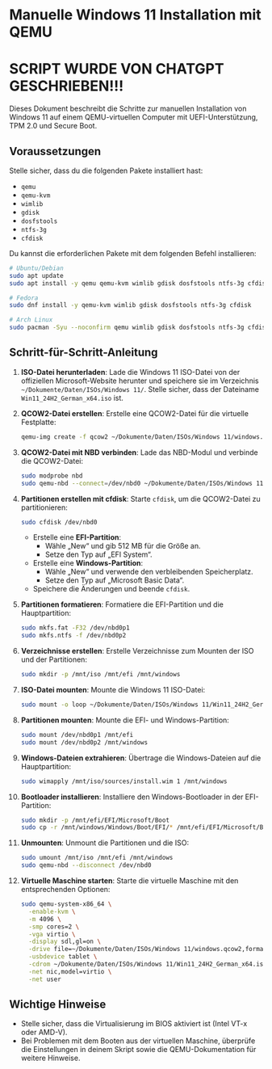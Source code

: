 # Manuelle Windows 11 Installation mit QEMU

# SCRIPT WURDE VON CHATGPT GESCHRIEBEN!!!

Dieses Dokument beschreibt die Schritte zur manuellen Installation von Windows 11 auf einem QEMU-virtuellen Computer mit UEFI-Unterstützung, TPM 2.0 und Secure Boot.

## Voraussetzungen

Stelle sicher, dass du die folgenden Pakete installiert hast:

- `qemu`
- `qemu-kvm`
- `wimlib`
- `gdisk`
- `dosfstools`
- `ntfs-3g`
- `cfdisk`

Du kannst die erforderlichen Pakete mit dem folgenden Befehl installieren:

```bash
# Ubuntu/Debian
sudo apt update
sudo apt install -y qemu qemu-kvm wimlib gdisk dosfstools ntfs-3g cfdisk

# Fedora
sudo dnf install -y qemu-kvm wimlib gdisk dosfstools ntfs-3g cfdisk

# Arch Linux
sudo pacman -Syu --noconfirm qemu wimlib gdisk dosfstools ntfs-3g cfdisk
```

## Schritt-für-Schritt-Anleitung

1. **ISO-Datei herunterladen**:
   Lade die Windows 11 ISO-Datei von der offiziellen Microsoft-Website herunter und speichere sie im Verzeichnis `~/Dokumente/Daten/ISOs/Windows 11/`. Stelle sicher, dass der Dateiname `Win11_24H2_German_x64.iso` ist.

2. **QCOW2-Datei erstellen**:
   Erstelle eine QCOW2-Datei für die virtuelle Festplatte:

   ```bash
   qemu-img create -f qcow2 ~/Dokumente/Daten/ISOs/Windows 11/windows.qcow2 70G
   ```

3. **QCOW2-Datei mit NBD verbinden**:
   Lade das NBD-Modul und verbinde die QCOW2-Datei:

   ```bash
   sudo modprobe nbd
   sudo qemu-nbd --connect=/dev/nbd0 ~/Dokumente/Daten/ISOs/Windows 11/windows.qcow2
   ```

4. **Partitionen erstellen mit cfdisk**:
   Starte `cfdisk`, um die QCOW2-Datei zu partitionieren:

   ```bash
   sudo cfdisk /dev/nbd0
   ```

   - Erstelle eine **EFI-Partition**:
     - Wähle „New“ und gib 512 MB für die Größe an.
     - Setze den Typ auf „EFI System“.
   - Erstelle eine **Windows-Partition**:
     - Wähle „New“ und verwende den verbleibenden Speicherplatz.
     - Setze den Typ auf „Microsoft Basic Data“.
   - Speichere die Änderungen und beende `cfdisk`.

5. **Partitionen formatieren**:
   Formatiere die EFI-Partition und die Hauptpartition:

   ```bash
   sudo mkfs.fat -F32 /dev/nbd0p1
   sudo mkfs.ntfs -f /dev/nbd0p2
   ```

6. **Verzeichnisse erstellen**:
   Erstelle Verzeichnisse zum Mounten der ISO und der Partitionen:

   ```bash
   sudo mkdir -p /mnt/iso /mnt/efi /mnt/windows
   ```

7. **ISO-Datei mounten**:
   Mounte die Windows 11 ISO-Datei:

   ```bash
   sudo mount -o loop ~/Dokumente/Daten/ISOs/Windows 11/Win11_24H2_German_x64.iso /mnt/iso
   ```

8. **Partitionen mounten**:
   Mounte die EFI- und Windows-Partition:

   ```bash
   sudo mount /dev/nbd0p1 /mnt/efi
   sudo mount /dev/nbd0p2 /mnt/windows
   ```

9. **Windows-Dateien extrahieren**:
   Übertrage die Windows-Dateien auf die Hauptpartition:

   ```bash
   sudo wimapply /mnt/iso/sources/install.wim 1 /mnt/windows
   ```

10. **Bootloader installieren**:
    Installiere den Windows-Bootloader in der EFI-Partition:

    ```bash
    sudo mkdir -p /mnt/efi/EFI/Microsoft/Boot
    sudo cp -r /mnt/windows/Windows/Boot/EFI/* /mnt/efi/EFI/Microsoft/Boot
    ```

11. **Unmounten**:
    Unmount die Partitionen und die ISO:

    ```bash
    sudo umount /mnt/iso /mnt/efi /mnt/windows
    sudo qemu-nbd --disconnect /dev/nbd0
    ```

12. **Virtuelle Maschine starten**:
    Starte die virtuelle Maschine mit den entsprechenden Optionen:

    ```bash
    sudo qemu-system-x86_64 \
      -enable-kvm \
      -m 4096 \
      -smp cores=2 \
      -vga virtio \
      -display sdl,gl=on \
      -drive file=~/Dokumente/Daten/ISOs/Windows 11/windows.qcow2,format=qcow2,if=virtio \
      -usbdevice tablet \
      -cdrom ~/Dokumente/Daten/ISOs/Windows 11/Win11_24H2_German_x64.iso \
      -net nic,model=virtio \
      -net user
    ```

## Wichtige Hinweise

- Stelle sicher, dass die Virtualisierung im BIOS aktiviert ist (Intel VT-x oder AMD-V).
- Bei Problemen mit dem Booten aus der virtuellen Maschine, überprüfe die Einstellungen in deinem Skript sowie die QEMU-Dokumentation für weitere Hinweise.
